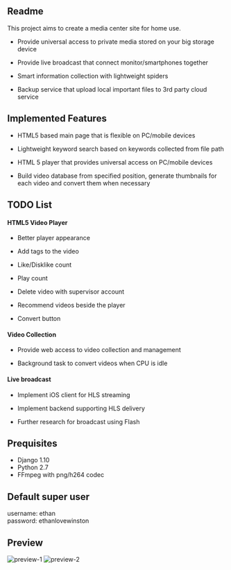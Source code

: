## Readme

This project aims to create a media center site for home use.

* Provide universal access to private media stored on your big storage device

* Provide live broadcast that connect monitor/smartphones together

* Smart information collection with lightweight spiders

* Backup service that upload local important files to 3rd party cloud service

## Implemented Features

* HTML5 based main page that is flexible on PC/mobile devices

* Lightweight keyword search based on keywords collected from file path 

* HTML 5 player that provides  universal access on PC/mobile devices

* Build video database from specified position, generate thumbnails for each video and convert them when necessary

## TODO List

#### HTML5 Video Player

* Better player appearance

* Add tags to the video

* Like/Disklike count
 
* Play count

* Delete video with supervisor account

* Recommend videos beside the player

* Convert button

#### Video Collection

* Provide web access to video collection and management

* Background task to convert videos when CPU is idle
 

#### Live broadcast

* Implement iOS client for HLS streaming

* Implement backend supporting HLS delivery

* Further research for broadcast using Flash

## Prequisites

* Django 1.10   
* Python 2.7  
* FFmpeg with png/h264 codec


## Default super user

username: ethan   
password: ethanlovewinston

## Preview

![preview-1](http://wx3.sinaimg.cn/mw690/83e56decgy1fdmbjhl8dqj20l00ltk4z.jpg)
![preview-2](http://wx2.sinaimg.cn/large/83e56decgy1fdmbjjbtutj20wp0gydtk.jpg)


